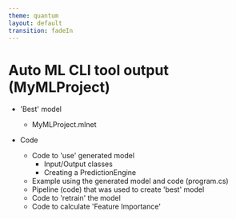 ```yaml
---
theme: quantum
layout: default
transition: fadeIn
---
```


# Auto ML CLI tool output (MyMLProject)
- 'Best' model
  - MyMLProject.mlnet
  
- Code
  - Code to 'use' generated model
    - Input/Output classes
    - Creating a PredictionEngine
  - Example using the generated model and code (program.cs)
  - Pipeline (code) that was used to create 'best' model
  - Code to 'retrain' the model
  - Code to calculate 'Feature Importance'   
